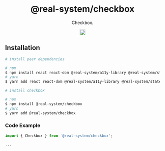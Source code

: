 <h1 align="center">@real-system/checkbox</h1>
<p align="center">Checkbox.</p>
<p align="center">
<a href="https://www.npmjs.com/package/@real-system/checkbox"><img src="https://badgen.net/npm/v/@real-system/checkbox?label=&icon=npm&color=blue" alt="npm version" height="18"/></a>
</p>

## Installation

```bash
# install peer dependencies

# npm
$ npm install react react-dom @real-system/a11y-library @real-system/state-library @real-system/styled-library @real-system/typography @real-system/utils-library @real-system/elements-primitive
# yarn
$ yarn add react react-dom @real-system/a11y-library @real-system/state-library @real-system/styled-library @real-system/typography @real-system/utils-library @real-system/elements-primitive

# install checkbox

# npm
$ npm install @real-system/checkbox
# yarn
$ yarn add @real-system/checkbox
```

### Code Example

```typescript
import { Checkbox } from '@real-system/checkbox';

...

```

